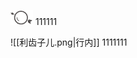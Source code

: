 ![利齿子儿|行内](100-UTTU人物合辑/神秘学家｜Arcanist/assets/星锑｜Regulus.assets/利齿子儿.png) 111111


![[利齿子儿.png|行内]] 1111111